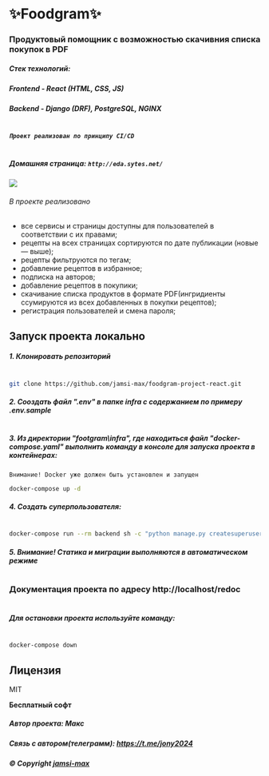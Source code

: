 # ✨Foodgram✨

### **Продуктовый помощник с возможностью скачивния списка покупок в PDF**
##### Стек технологий: 
##### Frontend - **React (HTML, CSS, JS)**
##### Backend - **Django (DRF), PostgreSQL, NGINX**
#
##### `Проект реализован по принципу CI/CD`
#

##### **Домашняя страница:** `http://eda.sytes.net/`

![](https://github.com/jamsi-max/foodgram-project-react/backend/data_for_db/foodgram.png?raw=true)

###### В проекте реализовано

- все сервисы и страницы доступны для пользователей в соответствии с их правами;
- рецепты на всех страницах сортируются по дате публикации (новые — выше);
- рецепты фильтруются по тегам;
- добавление рецептов в избранное;
- подписка на авторов;
- добавление рецептов в покупики;
- скачивание списка продуктов в формате PDF(ингридиенты ссумируются из всех добавленных в покупки рецептов);
- регистрация пользователей и смена пароля;

## **Запуск проекта локально**
##### 1. Клонировать репозиторий
#
```sh
git clone https://github.com/jamsi-max/foodgram-project-react.git
```
##### 2. Сооздать файл ".env" в папке infra с содержанием по примеру .env.sample
#
##### 3. Из директории "footgram\infra", где находиться файл **"docker-compose.yaml"**  выполнить команду в консоле для запуска проекта в контейнерах:
`Внимание! Docker уже должен быть установлен и запущен`
```sh
docker-compose up -d
```
##### 4. Создать суперпользователя:
#
```sh
docker-compose run --rm backend sh -c "python manage.py createsuperuser"
```
##### 5. Внимание! Статика и миграции выполняются в автоматическом режиме
#
### Документация проекта по адресу http://localhost/redoc
#
##### Для остановки проекта используйте команду:
#
```sh
docker-compose down
```
## Лицензия

MIT

**Бесплатный софт**
##### Автор проекта: Макс
##### Связь с автором(телеграмм): https://t.me/jony2024 
##### © Copyright **[jamsi-max](https://github.com/jamsi-max)**

